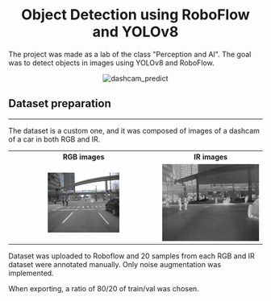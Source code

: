 <h1 align="center">Object Detection using RoboFlow and YOLOv8</h1>

The project was made as a lab of the class "Perception and AI". 
The goal was to detect objects in images using YOLOv8 and RoboFlow.

<p align="center"><img src="./misc/final.gif" alt="dashcam_predict" width="70%"></p>


<h2>Dataset preparation</h2>
<hr>
The dataset is a custom one, and it was composed of images of a dashcam of a car in both RGB and IR.
<div style="text-align: center;">
<table>
  <tr>
    <th align="center">RGB images</th>
    <th align="center">IR images</th>
  </tr>
  <tr>
    <td align="center">
      <img src="./misc/rgb_sample.jpg" alt="rgb_sample" width="50%">
    </td>
    <td align="center">
      <img src="./misc/ir_sample.jpg" alt="ir_sample">
    </td>
  </tr>
</table>
</div>

Dataset was uploaded to Roboflow and 20 samples from each RGB and IR dataset were annotated manually. Only noise augmentation was implemented. 

When exporting, a ratio of 80/20 of train/val was chosen.

